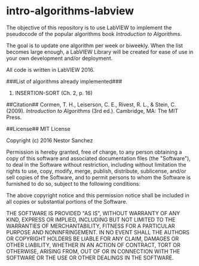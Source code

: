 # intro-algorithms-labview

The objective of this repository is to use LabVIEW to implement the pseudocode of the popular algorithms book *Introduction to Algorithms*.

The goal is to update one algorithm per week or biweekly. When the list becomes large enough, a LabVIEW Library will be created for ease of use in your own development and/or deployment.

All code is written in LabVIEW 2016.

###List of algorithms already implemented###
1. INSERTION-SORT (Ch. 2, p. 16)


##Citation##
Cormen, T. H., Leiserson, C. E., Rivest, R. L., & Stein, C. (2009). *Introduction to Algorithms* (3rd ed.). Cambridge, MA: The MIT Press.

##License##
MIT License

Copyright (c) 2016 Nestor Sanchez

Permission is hereby granted, free of charge, to any person obtaining a copy
of this software and associated documentation files (the "Software"), to deal
in the Software without restriction, including without limitation the rights
to use, copy, modify, merge, publish, distribute, sublicense, and/or sell
copies of the Software, and to permit persons to whom the Software is
furnished to do so, subject to the following conditions:

The above copyright notice and this permission notice shall be included in all
copies or substantial portions of the Software.

THE SOFTWARE IS PROVIDED "AS IS", WITHOUT WARRANTY OF ANY KIND, EXPRESS OR
IMPLIED, INCLUDING BUT NOT LIMITED TO THE WARRANTIES OF MERCHANTABILITY,
FITNESS FOR A PARTICULAR PURPOSE AND NONINFRINGEMENT. IN NO EVENT SHALL THE
AUTHORS OR COPYRIGHT HOLDERS BE LIABLE FOR ANY CLAIM, DAMAGES OR OTHER
LIABILITY, WHETHER IN AN ACTION OF CONTRACT, TORT OR OTHERWISE, ARISING FROM,
OUT OF OR IN CONNECTION WITH THE SOFTWARE OR THE USE OR OTHER DEALINGS IN THE
SOFTWARE.
